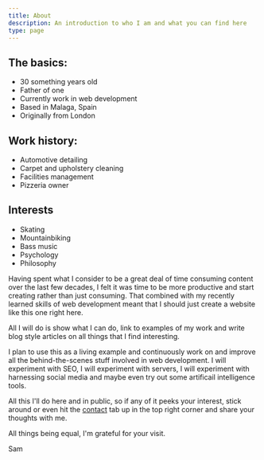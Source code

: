 ```yaml
---
title: About
description: An introduction to who I am and what you can find here
type: page
---
```


## The basics:
- 30 something years old
- Father of one
- Currently work in web development
- Based in Malaga, Spain
- Originally from London

## Work history:
- Automotive detailing
- Carpet and upholstery cleaning
- Facilities management
- Pizzeria owner

## Interests
- Skating
- Mountainbiking
- Bass music
- Psychology
- Philosophy

Having spent what I consider to be a great deal of time consuming content over the last few decades, I felt it was time to be more productive and start creating rather than just consuming. That combined with my recently learned skills of web development meant that I should just create a website like this one right here.

All I will do is show what I can do, link to examples of my work and write blog style articles on all things that I find interesting.

I plan to use this as a living example and continuously work on and improve all the behind-the-scenes stuff involved in web development. I will experiment with SEO, I will experiment with servers, I will experiment with harnessing social media and maybe even try out some artificail intelligence tools.

All this I'll do here and in public, so if any of it peeks your interest, stick around or even hit the [contact](/contact) tab up in the top right corner and share your thoughts with me.

All things being equal, I'm grateful for your visit.

Sam
